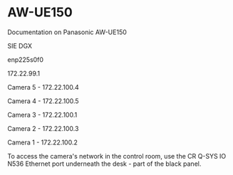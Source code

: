# AW-UE150
Documentation on Panasonic AW-UE150

SIE DGX

enp225s0f0

172.22.99.1

Camera 5 - 172.22.100.4

Camera 4 - 172.22.100.5

Camera 3 - 172.22.100.1

Camera 2 - 172.22.100.3

Camera 1 - 172.22.100.2

To access the camera's network in the control room, use the CR Q-SYS IO N536 Ethernet port underneath the desk - part of the black panel.
